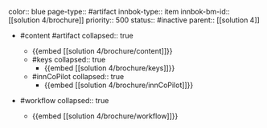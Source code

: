 color:: blue
page-type:: #artifact
innbok-type:: item
innbok-bm-id:: [[solution 4/brochure]]
priority:: 500
status:: #inactive
parent:: [[solution 4]]

- #content #artifact
  collapsed:: true
	- {{embed [[solution 4/brochure/content]]}}
  - #keys
    collapsed:: true
	  - {{embed [[solution 4/brochure/keys]]}}
  - #innCoPilot
    collapsed:: true
	  - {{embed [[solution 4/brochure/innCoPilot]]}}

- #workflow
  collapsed:: true
	- {{embed [[solution 4/brochure/workflow]]}}

